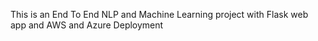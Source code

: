 This is an End To End NLP and Machine Learning project with Flask web app and AWS and Azure Deployment
